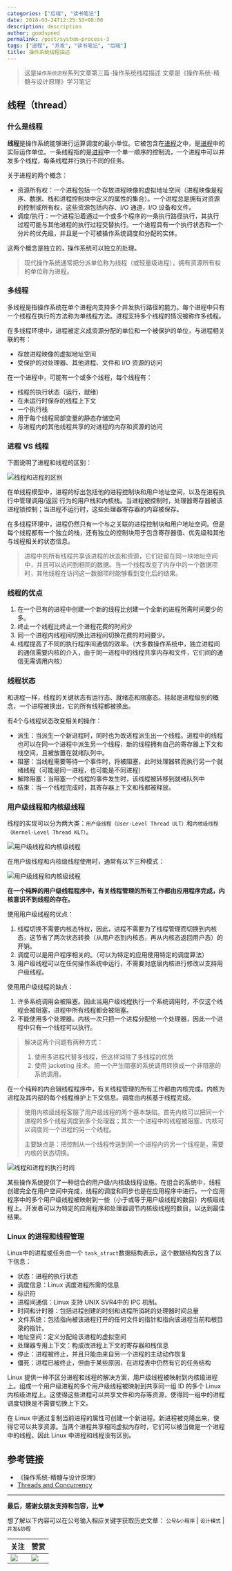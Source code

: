 ```yaml
---
categories: ["后端", "读书笔记"]
date: 2018-03-24T12:25:53+08:00
description: description
author: goodspeed
permalink: /post/system-process-3
tags: ["进程", "并发", "读书笔记", "后端"]
title: 操作系统线程描述
---
```


> 这是`操作系统进程`系列文章第三篇-操作系统线程描述
> 文章是《操作系统-精髓与设计原理》学习笔记

## 线程（thread）

### 什么是线程

**线程**是操作系统能够进行运算调度的最小单位。它被包含在[进程](http://mp.weixin.qq.com/s/s_um6t-mORit4SDHvEYgpQ)之中，是[进程](http://mp.weixin.qq.com/s/s_um6t-mORit4SDHvEYgpQ)中的实际运作单位。一条线程指的是[进程](http://mp.weixin.qq.com/s/s_um6t-mORit4SDHvEYgpQ)中一个单一顺序的控制流，一个进程中可以并发多个线程，每条线程并行执行不同的任务。

关于进程的两个概念：

* 资源所有权：一个进程包括一个存放进程映像的虚拟地址空间（进程映像是程序、数据、栈和进程控制块中定义的属性的集合）。一个进程总是拥有对资源的控制或所有权，这些资源包括内存、I/O 通道，I/O 设备和文件。
* 调度/执行：一个进程沿着通过一个或多个程序的一条执行路径执行，其执行过程可能与其他进程的执行过程交替执行。一个进程具有一个执行状态和一个分片的优先级，并且是一个可被操作系统调度和分配的实体。

这两个概念是独立的，操作系统可以独立的处理。

> 现代操作系统通常把分派单位称为线程（或轻量级进程），拥有资源所有权的单位称为进程。


### 多线程

多线程是指操作系统在单个进程内支持多个并发执行路径的能力。每个进程中只有一个线程在执行的方法称为单线程方法。进程支持多个线程的情况被称作多线程。

在多线程环境中，进程被定义成资源分配的单位和一个被保护的单位，与进程相关联的有：

* 存放进程映像的虚拟地址空间
* 受保护的对处理器、其他进程、文件和 I/O 资源的访问

在一个进程中，可能有一个或多个线程，每个线程有：

* 线程的执行状态（运行，就绪）
* 在未运行时保存的线程上下文
* 一个执行栈
* 用于每个线程局部变量的静态存储空间
* 与进程内的其他线程共享的对进程的内存和资源的访问


### 进程 VS 线程


下图说明了进程和线程的区别：

![线程和进程的区别](<http://media.gusibi.mobi/0KDXx7b4LkTyhJrxat45HK22Hsoz4OQrb_MKZCdsZH9DvqiPlajrDtLd1S_QtHMn>)

在单线程模型中，进程的标出包括他的进程控制块和用户地址空间，以及在进程执行中管理调用/返回 行为的用户栈和内核栈。当进程被控制时，处理器寄存器被该进程锁控制；当进程不运行时，这些处理器寄存器的内容被保存。

在多线程环境中，进程仍然只有一个与之关联的进程控制块和用户地址空间。但是每个线程都有一个独立的栈，还有独立的控制块用于包含寄存器值、优先级和其他与线程相关的状态信息。

> 进程中的所有线程共享该进程的状态和资源，它们驻留在同一块地址空间中，并且可以访问到相同的数据。当一个线程改变了内存中的一个数据项时，其他线程在访问这一数据项时能够看到变化后的结果。

### 线程的优点

1. 在一个已有的进程中创建一个新的线程比创建一个全新的进程所需时间要少的多。
2. 终止一个线程比终止一个进程花费的时间少
3. 同一个进程内线程间切换比进程间切换花费的时间要少。
4. 线程提高了不同的执行程序间通信的效率。（大多数操作系统中，独立进程间的通信需要内核的介入，由于同一进程中的线程共享内存和文件，它们间的通信无需调用内核）

### 线程状态

和进程一样，线程的关键状态有运行态、就绪态和阻塞态。挂起是进程级别的概念，一个进程被换出，它的所有线程都被换出。

有4个与线程状态改变相关的操作：

* 派生：当派生一个新进程时，同时也为改进程派生出一个线程。进程中的线程也可以在同一个进程中派生另一个线程，新的线程拥有自己的寄存器上下文和栈空间，且被放置在就绪队列中。
* 阻塞：当线程需要等待一个事件时，将被阻塞，此时处理器转而执行另一个就绪线程（可能是同一进程，也可能是不同进程）
* 解除阻塞：当阻塞一个线程的事件发生时，该线程被转移到就绪队列中
* 结束：当一个线程完成时，其寄存器上下文和栈都被释放。

### 用户级线程和内核级线程

线程的实现可以分为两大类：`用户级线程（User-Level Thread ULT）`和`内核级线程（Kernel-Level Thread KLT）`。

![用户级线程和内核级线程](<http://media.gusibi.mobi/gaApT9BLo5q0kZG1iOaC5yllVRMtR74cnYNxvAKy-jBDVm122aizcvSB2-ZyxCIp>)


在用户级线程和内核级线程使用时，通常有以下三种模式：

![用户级线程和内核级线程](<http://media.gusibi.mobi/gx5Ssn4Taoq-BDMJ0Dty58lVtdWhc5AHnF-3yssLGRzJl2k7HZa-sgq9PP3xAKGA>)

**在一个纯粹的用户级线程程序中，有关线程管理的所有工作都由应用程序完成，内核意识不到线程的存在。**

使用用户级线程的优点：

1. 线程切换不需要内核态特权，因此，进程不需要为了线程管理而切换到内核态，这节省了两次状态转换（从用户态到内核态，再从内核态返回用户态）的开销。
2. 调度可以是用户程序相关的。（可以为特定的应用使用特定的调度算法）
3. 用户级线程可以在任何操作系统中运行，不需要对底层内核进行修改以支持用户级线程。

使用用户级线程的缺点：

1. 许多系统调用会被阻塞。因此当用户级线程执行一个系统调用时，不仅这个线程会被阻塞，进程中所有线程都会被阻塞。
2. 不能使用多个处理器。内核一次只把一个进程分配给一个处理器，因此一个进程中只有一个线程可以执行。

> 解决这两个问题有两种方式：
>
> 1. 使用多进程代替多线程，但这样消除了多线程的优势
> 2. 使用 jacketing 技术。把一个产生阻塞的系统调用转换成一个非阻塞的系统调用。



在一个纯粹的内合辑线程程序中，有关线程管理的所有工作都由内核完成。内核为进程及其内部的每个线程维护上下文信息。调度由内核基于线程完成。

> 使用内核级线程客服了用户级线程的两个基本缺陷。首先内核可以把同一个进程的多个线程调度到多个处理器；其次一个进程中的线程被阻塞，内核可以调度同一个进程的另一个线程。
>
> 主要缺点是：把控制从一个线程传送到同一个进程内的另一个线程是，需要内核的状态切换。


![线程和进程的执行时间](<http://media.gusibi.mobi/iD4lEh-rtxW0iN5EzdzLYtyQr4LZlcFDiMOo06JLNuhC69DKDMjXgGRldy6ELJvV>)

某些操作系统提供了一种组合的用户级/内核级线程设施。在组合的系统中，线程创建完全在用户空间中完成，线程的调度和同步也是在应用程序中进行。一个应用程序中的多个用户级线程被映射到一些（小于或等于用户级线程的数目）内核级线程上。开发者可以为特定的应用程序和处理器调节内核级线程的数目，以达到最佳结果。

### Linux 的进程和线程管理

Linux中的进程或任务由一个 `task_struct`数据结构表示，这个数据结构包含了以下信息：

*  状态：进程的执行状态
* 调度信息：Linux 调度进程所需的信息
* 标识符
* 进程间通信：Linux 支持 UNIX SVR4中的 IPC 机制。
* 时间和计时器：包括进程创建的时刻和进程所消耗的处理器时间总量
* 文件系统：包括指向被该进程打开的任何文件的指针和指向该进程当前和根目录的指针。
* 地址空间：定义分配给该进程的虚拟空间
* 处理器专用上下文：构成改进程上下文的寄存器和栈信息
* 停止：进程被终止，并且只能由来自另一个进程的主动动作恢复
* 僵死：进程已被终止，但由于某些原因，在进程表中仍然有它的任务结构

Linux 提供一种不区分进程和线程的解决方案，用户级线程被映射到内核级进程上。组成一个用户级进程的多个用户级线程被映射到共享同一组 ID 的多个 Linux 内核级进程上。这使得这些进程可以共享文件和内存等资源，使得同一组中的进程调度切换是不需要切换上下文。

在 Linux 中通过复制当前进程的属性可创建一个新进程。新进程被克隆出来，使得它可以共享资源。当两个进程共享相同虚拟内存时，它们可以被当做是一个进程中的线程。因此 Linux 中进程和线程没有区别。


## 参考链接

* 《操作系统-精髓与设计原理》
* [Threads and Concurrency](https://applied-programming.github.io/Operating-Systems-Notes/3-Threads-and-Concurrency/)

------

**最后，感谢女朋友支持和包容，比❤️**

想了解以下内容可以在公号输入相应关键字获取历史文章： `公号&小程序` | `设计模式` | `并发&协程`

| 关注 |赞赏 |
|---|---|
|![](http://media.gusibi.mobi/kel2L88yf9YXZYecLIn0LPZPSXc7zJfHyGUz5biWsZrGh7xF2JONZT93dgClGdMn)|![](http://media.gusibi.mobi/VFjjmZ7cgkIkpieAFHYXcLVBB8f9snm2vAzc0GyLjSmCzok8mL3vqLNMzYVvrDha)|
